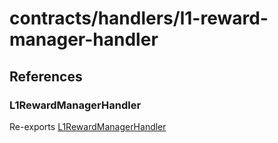 # contracts/handlers/l1-reward-manager-handler

## References

### L1RewardManagerHandler

Re-exports [L1RewardManagerHandler](l1-reward-manager-handler.md#l1rewardmanagerhandler)

